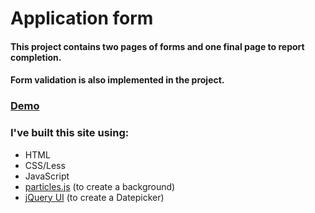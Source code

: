 # Application form

#### This project contains two pages of forms and one final page to report completion. 
#### Form validation is also implemented in the project.

### [Demo](https://zhannapopenko.github.io/application-form/)

### I've built this site using:
- HTML
- CSS/Less
- JavaScript
- [particles.js](https://vincentgarreau.com/particles.js/) (to create a background)
- [jQuery UI](https://jqueryui.com/) (to create a Datepicker)
